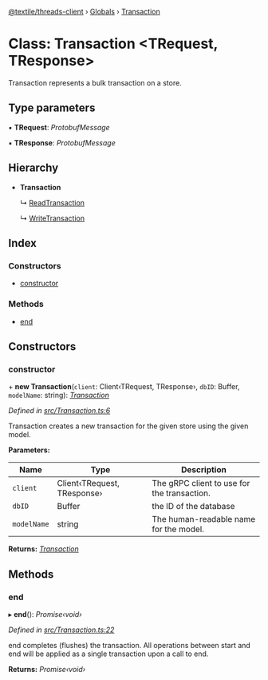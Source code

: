 [@textile/threads-client](../README.md) › [Globals](../globals.md) › [Transaction](transaction.md)

# Class: Transaction <**TRequest, TResponse**>

Transaction represents a bulk transaction on a store.

## Type parameters

▪ **TRequest**: *ProtobufMessage*

▪ **TResponse**: *ProtobufMessage*

## Hierarchy

* **Transaction**

  ↳ [ReadTransaction](readtransaction.md)

  ↳ [WriteTransaction](writetransaction.md)

## Index

### Constructors

* [constructor](transaction.md#constructor)

### Methods

* [end](transaction.md#end)

## Constructors

###  constructor

\+ **new Transaction**(`client`: Client‹TRequest, TResponse›, `dbID`: Buffer, `modelName`: string): *[Transaction](transaction.md)*

*Defined in [src/Transaction.ts:6](https://github.com/textileio/js-threads-client/blob/master/src/Transaction.ts#L6)*

Transaction creates a new transaction for the given store using the given model.

**Parameters:**

Name | Type | Description |
------ | ------ | ------ |
`client` | Client‹TRequest, TResponse› | The gRPC client to use for the transaction. |
`dbID` | Buffer | the ID of the database |
`modelName` | string | The human-readable name for the model.  |

**Returns:** *[Transaction](transaction.md)*

## Methods

###  end

▸ **end**(): *Promise‹void›*

*Defined in [src/Transaction.ts:22](https://github.com/textileio/js-threads-client/blob/master/src/Transaction.ts#L22)*

end completes (flushes) the transaction. All operations between start and end will be applied as a single transaction upon a call to end.

**Returns:** *Promise‹void›*
